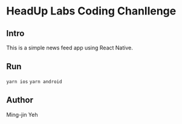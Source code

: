 # HeadUp Labs Coding Chanllenge

## Intro
This is a simple news feed app using React Native.

## Run
```yarn ios```
```yarn android```

## Author
Ming-jin Yeh
